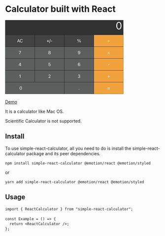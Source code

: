 # Calculator built with React

![Simple-React-Calculator](./images/calculator.png)

[Demo](https://react-calculator-x.vercel.app/)

It is a calculator like Mac OS.

Scientific Calculator is not supported.

## Install

To use simple-react-calculator, all you need to do is install the simple-react-calculator package and its peer dependencies.

```
npm install simple-react-calculator @emotion/react @emotion/styled
```

or

```
yarn add simple-react-calculator @emotion/react @emotion/styled
```

## Usage

```tsx
import { ReactCalculator } from "simple-react-calculator";

const Example = () => {
  return <ReactCalculator />;
};
```
